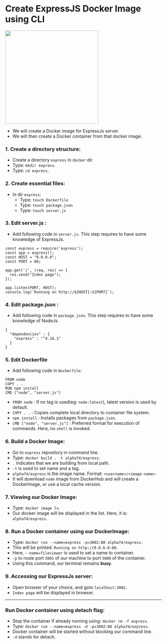 # Create ExpressJS Docker Image using CLI

<img src="https://miro.medium.com/max/6668/1*XP-mZOrIqX7OsFInN2ngRQ.png" width=300>

- We will create a Docker image for ExpressJs server.
- We will then create a Docker container from that docker image.


### 1. Create a directory structure:
- Create a directory `express` in `docker` dir.
- Type: `mkdir express`.
- Type: `cd express`.


### 2. Create essential files:
- In dir `express`:
  - Type: `touch Dockerfile`
  - Type: `touch package.json`
  - Type: `touch server.js`


### 3. Edit server.js :
- Add following code in `server.js`. This step requires to have some knowledge of ExpressJs.
```
const express = require('express');
const app = express();
const HOST = "0.0.0.0";
const PORT = 80;

app.get('/', (req, res) => {
  res.send("Index page");  
});

app.listen(PORT, HOST);
console.log(`Running on http://${HOST}:${PORT}`);
```


### 4. Edit package.json :
- Add following code in `package.json`. This step requires to have some knowledge of NodeJs.
```
{
  "dependencies" : {
    "express" : "^4.16.1"
  }
}
```


### 5. Edit Dockerfile
- Add following code in `Dockerfile`:
```
FROM node
COPY . .
RUN npm install
CMD ["node", "server.js"]
```

- `FROM node` : If no tag is used(eg: `node:latest`), latest version is used by default.
- `COPY . .` : Copies complete local directory to container file system.
- `npm install` : Installs packages from `package.json`.
- `CMD ["node", "server.js"]` : Preferred format for execution of commands. Here, no `shell` is invoked.


### 6. Build a Docker Image:
- Go to `express` repository in command line.
- Type: `docker build . -t alpha74/express`.
- `.` indicates that we are building from local path.
- `-t` is used to set name and a tag.
- `alpha74/express` is the image name. Format: `<username>/<image-name>`.
- It will download `node` image from DockerHub and will create a DockerImage, or use a local cache version.


### 7. Viewing our Docker Image:
- Type: `docker image ls`.
- Our docker image will be displayed in the list. Here, it is: `alpha74/express`.


### 8. Run a Docker container using our DockerImage:
- Type: `docker run --name=express -p=3002:80 alpha74/express`.
- This will be printed: `Running on http://0.0.0.0:80`.
- Here, `--name=fileviewer` is used to set a name to container.
- `-p` to route port `3001` of our machine to port `5000` of the container.
- Using this command, our terminal remains **busy**.



### 9. Accessing our ExpressJs server:
- Open browser of your choice, and goto `localhost:3002`.
- `Index page` will be displayed in browser.


-----

### Run Docker container using detach flag:
- Stop the container if already running using: `docker rm -f express`.
- Type: `docker run --name=express -d -p=3002:80 alpha74/express`.
- Docker container will be started without blocking our command line.
- `-d` stands for detach.
